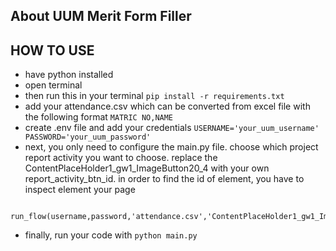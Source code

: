 ## About UUM Merit Form Filler

## HOW TO USE
- have python installed
- open terminal
- then run this in your terminal ```pip install -r requirements.txt```
- add your attendance.csv which can be converted from excel file with the following format ```MATRIC NO,NAME```
- create .env file and add your credentials ``` USERNAME='your_uum_username' PASSWORD='your_uum_password' ```
- next, you only need to configure the main.py file. choose which project report activity you want to choose. replace the ContentPlaceHolder1_gw1_ImageButton20_4 with your own report_activity_btn_id. in order to find the id of element, you have to inspect element your page 
```
    run_flow(username,password,'attendance.csv','ContentPlaceHolder1_gw1_ImageButton20_4')

```
- finally, run your code with ```python main.py```